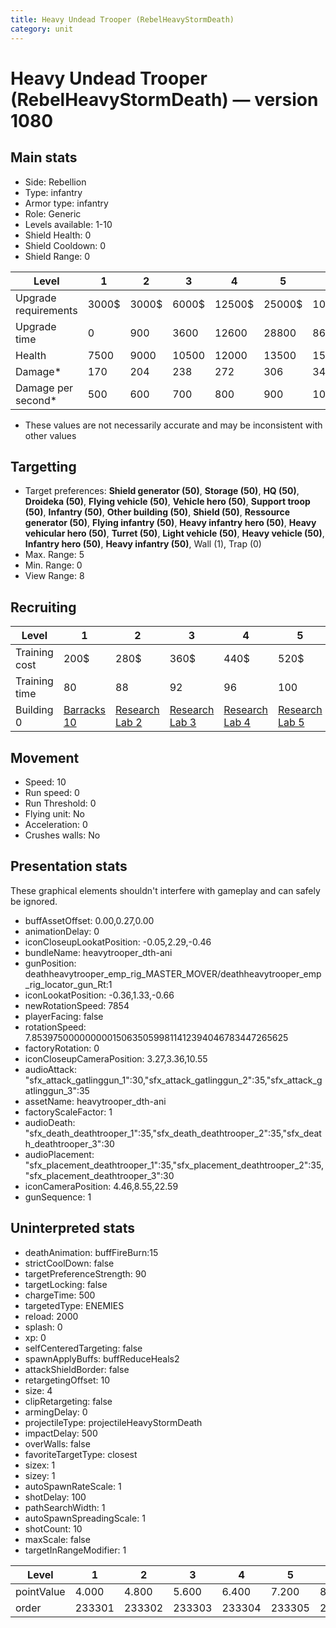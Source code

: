 ```yaml
---
title: Heavy Undead Trooper (RebelHeavyStormDeath)
category: unit
---
```


# Heavy Undead Trooper (RebelHeavyStormDeath) — version 1080

## Main stats

  * Side: Rebellion
  * Type: infantry
  * Armor type: infantry
  * Role: Generic
  * Levels available: 1-10
  * Shield Health: 0
  * Shield Cooldown: 0
  * Shield Range: 0

|Level               |1    |2    |3    |4     |5     |6      |7      |8      |9       |10      |
|--------------------|-----|-----|-----|------|------|-------|-------|-------|--------|--------|
|Upgrade requirements|3000$|3000$|6000$|12500$|25000$|100000$|160000$|320000$|1000000$|1750000$|
|Upgrade time        |0    |900  |3600 |12600 |28800 |86400  |172800 |302400 |432000  |691200  |
|Health              |7500 |9000 |10500|12000 |13500 |15000  |16500  |18000  |19500   |22500   |
|Damage*             |170  |204  |238  |272   |306   |340    |374    |408    |442     |510     |
|Damage per second*  |500  |600  |700  |800   |900   |1000   |1100   |1200   |1300    |1500    |

* These values are not necessarily accurate and may be inconsistent with other values

## Targetting

  * Target preferences: **Shield generator (50)**, **Storage (50)**, **HQ (50)**, **Droideka (50)**, **Flying vehicle (50)**, **Vehicle hero (50)**, **Support troop (50)**, **Infantry (50)**, **Other building (50)**, **Shield (50)**, **Ressource generator (50)**, **Flying infantry (50)**, **Heavy infantry hero (50)**, **Heavy vehicular hero (50)**, **Turret (50)**, **Light vehicle (50)**, **Heavy vehicle (50)**, **Infantry hero (50)**, **Heavy infantry (50)**, Wall (1), Trap (0)
  * Max. Range: 5
  * Min. Range: 0
  * View Range: 8

## Recruiting

|Level        |1                                |2                                     |3                                     |4                                     |5                                     |6                                     |7                                     |8                                     |9                                     |10                                     |
|-------------|---------------------------------|--------------------------------------|--------------------------------------|--------------------------------------|--------------------------------------|--------------------------------------|--------------------------------------|--------------------------------------|--------------------------------------|---------------------------------------|
|Training cost|200$                             |280$                                  |360$                                  |440$                                  |520$                                  |600$                                  |680$                                  |760$                                  |840$                                  |920$                                   |
|Training time|80                               |88                                    |92                                    |96                                    |100                                   |104                                   |108                                   |112                                   |116                                   |120                                    |
|Building 0   |[Barracks 10](rebelBarracks.html)|[Research Lab 2](rebelOffenseLab.html)|[Research Lab 3](rebelOffenseLab.html)|[Research Lab 4](rebelOffenseLab.html)|[Research Lab 5](rebelOffenseLab.html)|[Research Lab 6](rebelOffenseLab.html)|[Research Lab 7](rebelOffenseLab.html)|[Research Lab 8](rebelOffenseLab.html)|[Research Lab 9](rebelOffenseLab.html)|[Research Lab 10](rebelOffenseLab.html)|

## Movement

  * Speed: 10
  * Run speed: 0
  * Run Threshold: 0
  * Flying unit: No
  * Acceleration: 0
  * Crushes walls: No

## Presentation stats

These graphical elements shouldn't interfere with gameplay and can safely be ignored.

  * buffAssetOffset: 0.00,0.27,0.00
  * animationDelay: 0
  * iconCloseupLookatPosition: -0.05,2.29,-0.46
  * bundleName: heavytrooper_dth-ani
  * gunPosition: deathheavytrooper_emp_rig_MASTER_MOVER/deathheavytrooper_emp_rig_locator_gun_Rt:1
  * iconLookatPosition: -0.36,1.33,-0.66
  * newRotationSpeed: 7854
  * playerFacing: false
  * rotationSpeed: 7.8539750000000001506350599811412394046783447265625
  * factoryRotation: 0
  * iconCloseupCameraPosition: 3.27,3.36,10.55
  * audioAttack: "sfx_attack_gatlinggun_1":30,"sfx_attack_gatlinggun_2":35,"sfx_attack_gatlinggun_3":35
  * assetName: heavytrooper_dth-ani
  * factoryScaleFactor: 1
  * audioDeath: "sfx_death_deathtrooper_1":35,"sfx_death_deathtrooper_2":35,"sfx_death_deathtrooper_3":30
  * audioPlacement: "sfx_placement_deathtrooper_1":35,"sfx_placement_deathtrooper_2":35,"sfx_placement_deathtrooper_3":30
  * iconCameraPosition: 4.46,8.55,22.59
  * gunSequence: 1

## Uninterpreted stats

  * deathAnimation: buffFireBurn:15
  * strictCoolDown: false
  * targetPreferenceStrength: 90
  * targetLocking: false
  * chargeTime: 500
  * targetedType: ENEMIES
  * reload: 2000
  * splash: 0
  * xp: 0
  * selfCenteredTargeting: false
  * spawnApplyBuffs: buffReduceHeals2
  * attackShieldBorder: false
  * retargetingOffset: 10
  * size: 4
  * clipRetargeting: false
  * armingDelay: 0
  * projectileType: projectileHeavyStormDeath
  * impactDelay: 500
  * overWalls: false
  * favoriteTargetType: closest
  * sizex: 1
  * sizey: 1
  * autoSpawnRateScale: 1
  * shotDelay: 100
  * pathSearchWidth: 1
  * autoSpawnSpreadingScale: 1
  * shotCount: 10
  * maxScale: false
  * targetInRangeModifier: 1

|Level     |1     |2     |3     |4     |5     |6     |7     |8     |9     |10    |
|----------|------|------|------|------|------|------|------|------|------|------|
|pointValue|4.000 |4.800 |5.600 |6.400 |7.200 |8.000 |8.800 |9.600 |10.400|12.000|
|order     |233301|233302|233303|233304|233305|233306|233307|233308|233309|233310|

